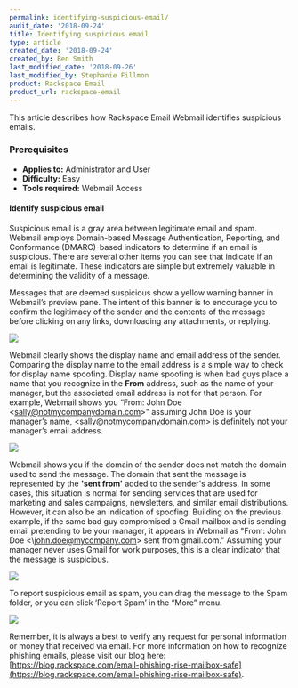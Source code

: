 ```yaml
---
permalink: identifying-suspicious-email/
audit_date: '2018-09-24'
title: Identifying suspicious email
type: article
created_date: '2018-09-24'
created_by: Ben Smith
last_modified_date: '2018-09-26'
last_modified_by: Stephanie Fillmon
product: Rackspace Email
product_url: rackspace-email
---
```


This article describes how Rackspace Email Webmail identifies suspicious emails.

### Prerequisites

- **Applies to:** Administrator and User
- **Difficulty:** Easy
- **Tools required:** Webmail Access

#### Identify suspicious email

Suspicious email is a gray area between legitimate email and spam. Webmail employs Domain-based Message Authentication, Reporting, and Conformance (DMARC)-based indicators to determine if an email is suspicious. There are several other items you can see that indicate if an email is legitimate. These indicators are simple but extremely valuable in determining the validity of a message.

Messages that are deemed suspicious show a yellow warning banner in Webmail’s preview pane. The intent of this banner is to encourage you to confirm the legitimacy of the sender and the contents of the message before clicking on any links, downloading any attachments, or replying.

<img src="{% asset_path rackspace-email/identifying-suspicious-email/this-is-suspicious.png %}" />

Webmail clearly shows the display name and email address of the sender. Comparing the display name to the email address is a simple way to check for display name spoofing. Display name spoofing is when bad guys place a name that you recognize in the **From** address, such as the name of your manager, but the associated email address is not for that person. For example, Webmail shows you “From: John Doe \<sally@notmycompanydomain.com\>" assuming John Doe is your manager’s name, \<sally@notmycompanydomain.com\> is definitely not your manager’s email address.

<img src="{% asset_path rackspace-email/identifying-suspicious-email/sender-discrepancies.png %}" />

Webmail shows you if the domain of the sender does not match the domain used to send the message. The domain that sent the message is represented by the **'sent from'** added to the sender's address. In some cases, this situation is normal for sending services that are used for marketing and sales campaigns, newsletters, and similar email distributions. However, it can also be an indication of spoofing. Building on the previous example, if the same bad guy compromised a Gmail mailbox and is sending email pretending to be your manager, it appears in Webmail as "From: John Doe <\john.doe@mycompany.com\> sent from gmail.com." Assuming your manager never uses Gmail for work purposes, this is a clear indicator that the message is suspicious.

<img src="{% asset_path rackspace-email/identifying-suspicious-email/sender-discrepancies-2.png %}" />

To report suspicious email as spam, you can drag the message to the Spam folder, or you can click ‘Report Spam’ in the “More” menu.

<img src="{% asset_path rackspace-email/identifying-suspicious-email/report-spam.png %}" />

Remember, it is always a best to verify any request for personal information or money that received via email. For more information on how to recognize phishing emails, please visit our blog here: [https://blog.rackspace.com/email-phishing-rise-mailbox-safe](https://blog.rackspace.com/email-phishing-rise-mailbox-safe).
